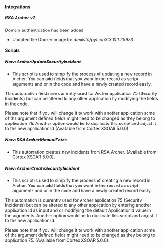 
#### Integrations
##### RSA Archer v2
Domain authentication has been added
- Updated the Docker image to: *demisto/python3:3.10.1.25933*.

#### Scripts
##### New: ArcherUpdateSecurityIncident
- This script is used to simplify the process of updating a new record in Archer. You can add fields that you want in the record as script arguments and or in the code and have a newly created record easily.

This automation fields are currently used for Archer application 75 (Security Incidents) but can be altered to any other application by modifying the fields in the code. 

Please note that if you will change it to work with another application some of the argument defined fields might need to be changed as they belong to application 75.
Another option would be to duplicate this script and adjust it to the new application Id (Available from Cortex XSOAR 5.0.0).
##### New: RSAArcherManualFetch
- This automation creates new incidents from RSA Archer.  (Available from Cortex XSOAR 5.0.0).
##### New: ArcherCreateSecurityIncident
- This script is used to simplify the process of creating a new record in Archer. You can add fields that you want in the record as script arguments and or in the code and have a newly created record easily.

This automation is currently used for Archer application 75 (Security Incidents) but can be altered to any other application by entering another application Id as input and or modifying the default ApplicationId value in the arguments. 
Another option would be to duplicate this script and adjust it to the new application Id.

Please note that if you will change it to work with another application some of the argument defined fields might need to be changed as they belong to application 75. (Available from Cortex XSOAR 5.0.0).
